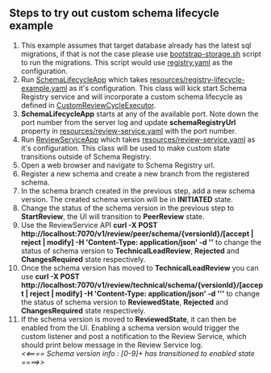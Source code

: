 ## Steps to try out custom schema lifecycle example

1. This example assumes that target database already has the latest sql migrations, if that is not the case please use [bootstrap-storage.sh](./../../../bootstrap/bootstrap-storage.sh) script to run the migrations. This script would use [registry.yaml](./../../../conf/registry.yaml) as the configuration.
2. Run [SchemaLifecycleApp](./src/main/java/com/hortonworks/registries/examples/schema/lifecycle/SchemaLifecycleApp.java) which takes [resources/registry-lifecycle-example.yaml](./src/main/resources/registry-lifecycle-example.yaml) as it's configuration. This class will kick start Schema Registry service and will incorporate a custom schema lifecycle as defined in [CustomReviewCycleExecutor](./src/main/java/com/hortonworks/registries/examples/schema/lifecycle/executor/CustomReviewCycleExecutor.java).
3. **SchemaLifecycleApp** starts at any of the available port. Note down the port number from the server log and update **schemaRegistryUrl** property in [resources/review-service.yaml](./src/main/resources/review-service.yaml) with the port number.
4. Run [ReviewServiceApp](./src/main/java/com/hortonworks/registries/examples/schema/lifecycle/review/service/ReviewServiceApp.java) which takes [resources/review-service.yaml](./src/main/resources/review-service.yaml) as it's configuration. This class will be used to make custom state transitions outside of Schema Registry.
5. Open a web browser and navigate to Schema Registry url.
6. Register a new schema and create a new branch from the registered schema.
7. In the schema branch created in the previous step, add a new schema version. The created schema version will be in **INITIATED** state.
8. Change the status of the schema version in the previous step to **StartReview**, the UI will transition to **PeerReview** state.
9. Use the ReviewService API **curl -X POST http://localhost:7070/v1/review/peer/schema/{versionId}/[accept | reject | modify] -H 'Content-Type: application/json' -d ''** to change the status of schema version to **TechnicalLeadReview**, **Rejected** and **ChangesRequired** state respectively.
10. Once the schema version has moved to **TechnicalLeadReview** you can use **curl -X POST http://localhost:7070/v1/review/technical/schema/{versionId}/[accept | reject | modify] -H 'Content-Type: application/json' -d '''** to change the status of schema version to **ReviewedState**, **Rejected** and **ChangesRequired** state respectively.
11. If the schema version is moved to **ReviewedState**, it can then be enabled from the UI. Enabling a schema version would trigger the custom listener and post a notification to the Review Service, which should print below message in the Review Service log.                             
   *<<==== Schema version info : [0-9]+ has transitioned to enabled state ====>>*